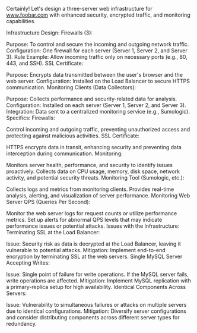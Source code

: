 
Certainly! Let's design a three-server web infrastructure for www.foobar.com with enhanced security, encrypted traffic, and monitoring capabilities.

Infrastructure Design:
Firewalls (3):

Purpose: To control and secure the incoming and outgoing network traffic.
Configuration: One firewall for each server (Server 1, Server 2, and Server 3).
Rule Example: Allow incoming traffic only on necessary ports (e.g., 80, 443, and SSH).
SSL Certificate:

Purpose: Encrypts data transmitted between the user's browser and the web server.
Configuration: Installed on the Load Balancer to secure HTTPS communication.
Monitoring Clients (Data Collectors):

Purpose: Collects performance and security-related data for analysis.
Configuration: Installed on each server (Server 1, Server 2, and Server 3).
Integration: Data sent to a centralized monitoring service (e.g., Sumologic).
Specifics:
Firewalls:

Control incoming and outgoing traffic, preventing unauthorized access and protecting against malicious activities.
SSL Certificate:

HTTPS encrypts data in transit, enhancing security and preventing data interception during communication.
Monitoring:

Monitors server health, performance, and security to identify issues proactively.
Collects data on CPU usage, memory, disk space, network activity, and potential security threats.
Monitoring Tool (Sumologic, etc.):

Collects logs and metrics from monitoring clients.
Provides real-time analysis, alerting, and visualization of server performance.
Monitoring Web Server QPS (Queries Per Second):

Monitor the web server logs for request counts or utilize performance metrics.
Set up alerts for abnormal QPS levels that may indicate performance issues or potential attacks.
Issues with the Infrastructure:
Terminating SSL at the Load Balancer:

Issue: Security risk as data is decrypted at the Load Balancer, leaving it vulnerable to potential attacks.
Mitigation: Implement end-to-end encryption by terminating SSL at the web servers.
Single MySQL Server Accepting Writes:

Issue: Single point of failure for write operations. If the MySQL server fails, write operations are affected.
Mitigation: Implement MySQL replication with a primary-replica setup for high availability.
Identical Components Across Servers:

Issue: Vulnerability to simultaneous failures or attacks on multiple servers due to identical configurations.
Mitigation: Diversify server configurations and consider distributing components across different server types for redundancy.
